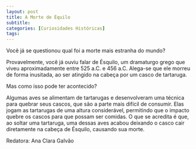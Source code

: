 ```yaml
---
layout: post
title: A Morte de Équilo
subtitle:
categories: [Curiosidades Históricas]
tags:
---
```


Você já se questionou qual foi a morte mais estranha do mundo?

Provavelmente, você já ouviu falar de Ésquilo, um dramaturgo grego que viveu aproximadamente entre 525 a.C. e 456 a.C. Alega-se que ele morreu de forma inusitada, ao ser atingido na cabeça por um casco de tartaruga.

Mas como isso pode ter acontecido?

Algumas aves se alimentam de tartarugas e desenvolveram uma técnica para quebrar seus cascos, que são a parte mais difícil de consumir. Elas jogam as tartarugas de uma altura considerável, permitindo que o impacto quebre os cascos para que possam ser comidas. O que se acredita é que, ao soltar uma tartaruga, uma dessas aves acabou deixando o casco cair diretamente na cabeça de Ésquilo, causando sua morte.


Redatora: Ana Clara Galvão

